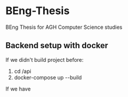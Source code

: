 # BEng-Thesis
BEng Thesis for AGH Computer Science studies

## Backend setup with docker
If we didn't build project before:

1. cd /api
2. docker-compose up --build

If we have 
